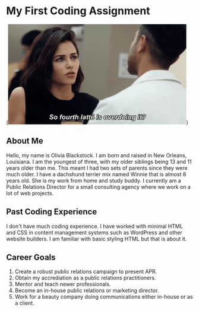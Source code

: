 # My First Coding Assignment #
(![Woman asking if a fourth latte is too much](image.png))

## About Me ##
<p> Hello, my name is Olivia Blackstock. I am born and raised in New Orleans, Louisiana. I am the youngest of three, with my older siblings being 13 and 11 years older than me. This meant I had two sets of parents since they were much older. I have a dachshund terrier mix named Winnie that is almost 8 years old. She is my work from home and study buddy. I currently am a Public Relations Director for a small consulting agency where we work on a lot of web projects. <p>

## Past Coding Experience ##
<p> I don't have much coding experience. I have worked with minimal HTML and CSS in content management systems such as WordPress and other website builders. I am familiar with basic styling HTML but that is about it. <p> 

 ## Career Goals ##
1. Create a robust public relations campaign to present APR. 
2. Obtain my accrediation as a public relations practitioners. 
3. Mentor and teach newer professionals. 
4. Become an in-house public relations or marketing director. 
5. Work for a beauty company doing communications either in-house or as a client. 